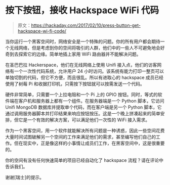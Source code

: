 # 按下按钮，接收 Hackspace WiFi 代码

> 原文：<https://hackaday.com/2017/02/10/press-button-get-hackspace-wi-fi-code/>

当你运行一个黑客空间时，网络安全是一个特殊的问题。你的所有用户都会期待一个无线网络，但是考虑到你的空间将吸引的人群，他们中的一些人不可避免地会好奇到去探索它的边缘。简单地插上家用 WiFi 路由器并不能解决问题。

在圣巴巴拉 Hackerspace，他们在无线网络上使用 Unifi 接入点，他们的访客网络有一个一次性代码系统，允许用户 24 小时访问。该系统有能力打印一整页可以单独切割的代码，但它不方便，而且很乱。所以有进取心的 hackspace 成员已经使用了树莓 Pi 和收据打印机，只需按下按钮就可以按需发送一个代码。

硬件非常简单，只需要一个上拉电阻和一个 Pi 上的 GPIO 按钮。同时，等式的软件端在客户机和服务器上都有一个组件。在服务器端是一个 Python 脚本，它访问 Unifi MongoDB 数据库并提取单个代码，而在客户端是另一个 Python 脚本，它通过调用服务器脚本并打印结果来响应按钮按压。这是一个晚上拼凑起来的简单安排，但它是一个有效的解决方案，可以满足他们一次性的 WiFi 接入需求。

作为一个黑客空间，用一个软件就能解决所有问题是一种诱惑，因此一些空间花费大量时间试图破解另一个空间的工作来满足他们的需求，甚至编写他们自己的工作。但在现实中，正是像这样的小事情让成员们工作，在黑客空间中，这是很重要的。

你的空间有没有任何快速简单的项目已经自动化了 hackspace 流程？请在评论中告诉我们。

谢谢[瑞士]的提示。